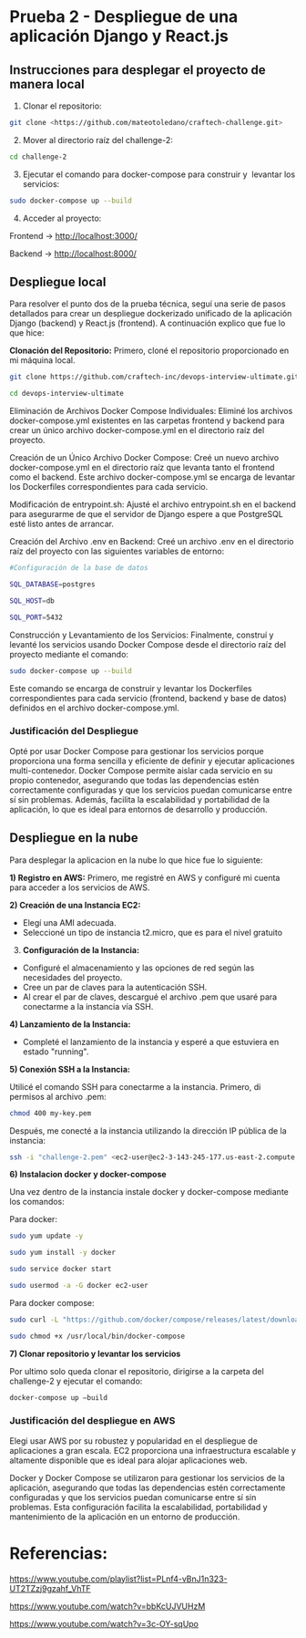 # Prueba 2 - Despliegue de una aplicación Django y React.js

## **Instrucciones para desplegar el proyecto de manera local**

1) Clonar el repositorio:
```bash
git clone <https://github.com/mateotoledano/craftech-challenge.git>
```
2) Mover al directorio raíz del challenge-2:

```bash
cd challenge-2
```

3) Ejecutar el comando para docker-compose para construir y  levantar los servicios:
```bash
sudo docker-compose up --build
```
4) Acceder al proyecto:

Frontend → <http://localhost:3000/>

Backend → <http://localhost:8000/> 


## **Despliegue local**

Para resolver el punto dos de la prueba técnica, seguí una serie de pasos detallados para crear un despliegue dockerizado unificado de la aplicación Django (backend) y React.js (frontend). A continuación explico que fue lo que hice: 

**Clonación del Repositorio:** Primero, cloné el repositorio proporcionado en mi máquina local.
```bash
git clone https://github.com/craftech-inc/devops-interview-ultimate.git
```
```bash
cd devops-interview-ultimate
```

Eliminación de Archivos Docker Compose Individuales: Eliminé los archivos docker-compose.yml existentes en las carpetas frontend y backend para crear un único archivo docker-compose.yml en el directorio raíz del proyecto.

Creación de un Único Archivo Docker Compose: Creé un nuevo archivo docker-compose.yml en el directorio raíz que levanta tanto el frontend como el backend. Este archivo docker-compose.yml se encarga de levantar los Dockerfiles correspondientes para cada servicio.

Modificación de entrypoint.sh: Ajusté el archivo entrypoint.sh en el backend para asegurarme de que el servidor de Django espere a que PostgreSQL esté listo antes de arrancar.

Creación del Archivo .env en Backend: Creé un archivo .env en el directorio raíz del proyecto con las siguientes variables de entorno:
```bash
#Configuración de la base de datos

SQL_DATABASE=postgres

SQL_HOST=db

SQL_PORT=5432
```
Construcción y Levantamiento de los Servicios: Finalmente, construí y levanté los servicios usando Docker Compose desde el directorio raíz del proyecto mediante el comando:
```bash
sudo docker-compose up --build
```
Este comando se encarga de construir y levantar los Dockerfiles correspondientes para cada servicio (frontend, backend y base de datos) definidos en el archivo docker-compose.yml.


### **Justificación del Despliegue**

Opté por usar Docker Compose para gestionar los servicios porque proporciona una forma sencilla y eficiente de definir y ejecutar aplicaciones multi-contenedor. Docker Compose permite aislar cada servicio en su propio contenedor, asegurando que todas las dependencias estén correctamente configuradas y que los servicios puedan comunicarse entre sí sin problemas. Además, facilita la escalabilidad y portabilidad de la aplicación, lo que es ideal para entornos de desarrollo y producción.

## **Despliegue en la nube**

Para desplegar la aplicacion en la nube lo que hice fue lo siguiente: 

**1) Registro en AWS:** Primero, me registré en AWS y configuré mi cuenta para acceder a los servicios de AWS.

**2) Creación de una Instancia EC2:**

- Elegí una AMI adecuada.
- Seleccioné un tipo de instancia t2.micro, que es para el nivel gratuito

3) **Configuración de la Instancia:**

- Configuré el almacenamiento y las opciones de red según las necesidades del proyecto.
- Cree un par de claves para la autenticación SSH.
- Al crear el par de claves, descargué el archivo .pem que usaré para conectarme a la instancia vía SSH.


**4) Lanzamiento de la Instancia:**

- Completé el lanzamiento de la instancia y esperé a que estuviera en estado "running".

**5) Conexión SSH a la Instancia:**

Utilicé el comando SSH para conectarme a la instancia. Primero, di permisos al archivo .pem: 
```bash
chmod 400 my-key.pem
```

Después, me conecté a la instancia utilizando la dirección IP pública de la instancia:
```bash
ssh -i "challenge-2.pem" <ec2-user@ec2-3-143-245-177.us-east-2.compute.amazonaws.com>
```
**6) Instalacion docker y docker-compose**

Una vez dentro de la instancia instale docker y docker-compose mediante los comandos:

Para docker:
```bash
sudo yum update -y 

sudo yum install -y docker

sudo service docker start

sudo usermod -a -G docker ec2-user
```
Para docker compose:
```bash
sudo curl -L "https://github.com/docker/compose/releases/latest/download/docker-compose-$(uname -s)-$(uname -m)" -o /usr/local/bin/docker-compose

sudo chmod +x /usr/local/bin/docker-compose
```

**7) Clonar repositorio y levantar los servicios**

Por ultimo solo queda clonar el repositorio, dirigirse a la carpeta del challenge-2 y ejecutar el comando:
```bash
docker-compose up –build
```
### **Justificación del despliegue en AWS**

Elegi usar AWS por su robustez y popularidad en el despliegue de aplicaciones a gran escala. EC2 proporciona una infraestructura escalable y altamente disponible que es ideal para alojar aplicaciones web. 

Docker y Docker Compose se utilizaron para gestionar los servicios de la aplicación, asegurando que todas las dependencias estén correctamente configuradas y que los servicios puedan comunicarse entre sí sin problemas. Esta configuración facilita la escalabilidad, portabilidad y mantenimiento de la aplicación en un entorno de producción.

# Referencias:
<https://www.youtube.com/playlist?list=PLnf4-vBnJ1n323-UT2TZzj9gzahf_VhTF>

<https://www.youtube.com/watch?v=bbKcUJVUHzM> 

<https://www.youtube.com/watch?v=3c-OY-sqUpo>


